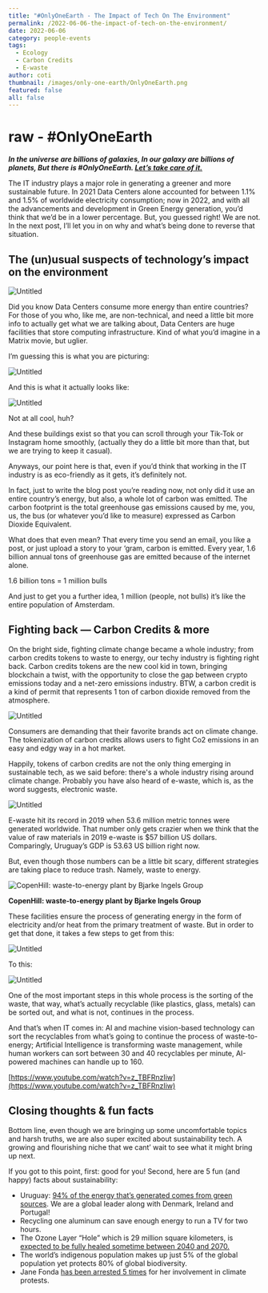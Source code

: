 ```yaml
---
title: "#OnlyOneEarth - The Impact of Tech On The Environment"
permalink: /2022-06-06-the-impact-of-tech-on-the-environment/
date: 2022-06-06
category: people-events
tags:
  - Ecology
  - Carbon Credits
  - E-waste
author: coti
thumbnail: /images/only-one-earth/OnlyOneEarth.png
featured: false
all: false
---
```

# raw - #OnlyOneEarth

***In the universe are billions of galaxies,
In our galaxy are billions of planets,
But there is #OnlyOneEarth.
[Let’s take care of it.](https://www.worldenvironmentday.global/get-involved/practical-guide?utm_source=google&utm_medium=cpc&utm_campaign=search_practical_guide&utm_term=worldwide&utm_content=wed2022_phase2&utm_term=only%20one%20earth&utm_campaign=WED+-+Phase2+-+Global+-+Search+Practical+guide&utm_source=adwords&utm_medium=ppc&hsa_acc=1970971754&hsa_cam=17325777484&hsa_grp=137834214955&hsa_ad=599967094798&hsa_src=g&hsa_tgt=kwd-1658379539656&hsa_kw=only%20one%20earth&hsa_mt=b&hsa_net=adwords&hsa_ver=3&gclid=Cj0KCQjwheyUBhD-ARIsAHJNM-Nc4cH4ZGxXjZqH3BVJFst9CXXgVTzg7djyXDZn1PsMysoYxP3S8OsaAsIwEALw_wcB)***

The IT industry plays a major role in generating a greener and more sustainable future. In 2021 Data Centers alone accounted for between 1.1% and 1.5% of worldwide electricity consumption; now in 2022, and with all the advancements and development in Green Energy generation, you’d think that we’d be in a lower percentage. But, you guessed right! We are not. In the next post, I’ll let you in on why and what’s being done to reverse that situation.

## The (un)usual suspects of technology’s impact on the environment

![Untitled](/images/only-one-earth/Untitled.png)

Did you know Data Centers consume more energy than entire countries? For those of you who, like me, are non-technical, and need a little bit more info to actually get what we are talking about, Data Centers are huge facilities that store computing infrastructure. Kind of what you’d imagine in a Matrix movie, but uglier.

I’m guessing this is what you are picturing:

![Untitled](/images/only-one-earth/Untitled%201.png)

And this is what it actually looks like:

![Untitled](/images/only-one-earth/Untitled%202.png)

Not at all cool, huh?

And these buildings exist so that you can scroll through your Tik-Tok or Instagram home smoothly, (actually they do a little bit more than that, but we are trying to keep it casual).

Anyways, our point here is that, even if you’d think that working in the IT industry is as eco-friendly as it gets, it’s definitely not.

In fact, just to write the blog post you’re reading now, not only did it use an entire country’s energy, but also, a whole lot of carbon was emitted. The carbon footprint is the total greenhouse gas emissions caused by me, you, us, the bus (or whatever you’d like to measure) expressed as Carbon Dioxide Equivalent.

What does that even mean? That every time you send an email, you like a post, or just upload a story to your ‘gram, carbon is emitted. Every year, 1.6 billion annual tons of greenhouse gas are emitted because of the internet alone.

1.6 billion tons = 1 million bulls

And just to get you a further idea, 1 million (people, not bulls) it’s like the entire population of Amsterdam.

## Fighting back — Carbon Credits & more

On the bright side, fighting climate change became a whole industry; from carbon credits tokens to waste to energy, our techy industry is fighting right back. Carbon credits tokens are the new cool kid in town, bringing blockchain a twist, with the opportunity to close the gap between crypto emissions today and a net-zero emissions industry. BTW, a carbon credit is a kind of permit that represents 1 ton of carbon dioxide removed from the atmosphere.

![Untitled](/images/only-one-earth/Untitled%203.png)

Consumers are demanding that their favorite brands act on climate change. The tokenization of carbon credits allows users to fight Co2 emissions in an easy and edgy way in a hot market.

Happily, tokens of carbon credits are not the only thing emerging in sustainable tech, as we said before: there's a whole industry rising around climate change. Probably you have also heard of e-waste, which is, as the word suggests, electronic waste.

![Untitled](/images/only-one-earth/Untitled%204.png)

E-waste hit its record in 2019 when 53.6 million metric tonnes were generated worldwide. That number only gets crazier when we think that the value of raw materials in 2019 e-waste is $57 billion US dollars. Comparingly, Uruguay’s GDP is 53.63 US billion right now.

But, even though those numbers can be a little bit scary, different strategies are taking place to reduce trash. Namely, waste to energy.

![****CopenHill: waste-to-energy plant by Bjarke Ingels Group****](/images/only-one-earth/4.jpg)

****CopenHill: waste-to-energy plant by Bjarke Ingels Group****

These facilities ensure the process of generating energy in the form of electricity and/or heat from the primary treatment of waste. But in order to get that done, it takes a few steps to get from this:

![Untitled](/images/only-one-earth/Untitled%205.png)

To this:

![Untitled](/images/only-one-earth/Untitled%206.png)

One of the most important steps in this whole process is the sorting of the waste, that way,  what’s actually recyclable (like plastics, glass, metals) can be sorted out, and what is not, continues in the process.

And that’s when IT comes in: AI and machine vision-based technology can sort the recyclables from what’s going to continue the process of waste-to-energy; Artificial Intelligence is transforming waste management, while human workers can sort between 30 and 40 recyclables per minute, AI-powered machines can handle up to 160.

[https://www.youtube.com/watch?v=z_TBFRnzIiw](https://www.youtube.com/watch?v=z_TBFRnzIiw)

## Closing thoughts & fun facts

Bottom line, even though we are bringing up some uncomfortable topics and harsh truths, we are also super excited about sustainability tech. A growing and flourishing niche that we cant’ wait to see what it might bring up next.



If you got to this point, first: good for you! Second, here are 5 fun (and happy) facts about sustainability:

- Uruguay: [94% of the energy that’s generated comes from green sources](https://www.uruguayxxi.gub.uy/es/centro-informacion/articulo/energias-renovables/#:~:text=Entre%202017%20y%202021%20el,con%20Dinamarca%2C%20Irlanda%20y%20Portugal). We are a global leader along with Denmark, Ireland and Portugal!
- Recycling one aluminum can save enough energy to run a TV for two hours.
- The Ozone Layer “Hole” which is 29 million square kilometers, is [expected to be fully healed sometime between 2040 and 2070.](https://news.un.org/en/story/2019/09/1046452)
- The world’s indigenous population makes up just 5% of the global population yet protects 80% of global biodiversity.
- Jane Fonda [has been arrested 5 times](https://www.newyorker.com/news/daily-comment/jane-fondas-climate-change-star-power#:~:text=Last%20Friday%2C%20on%20the%20eve,people%20were%20arrested%20in%20total.) for her involvement in climate protests.
